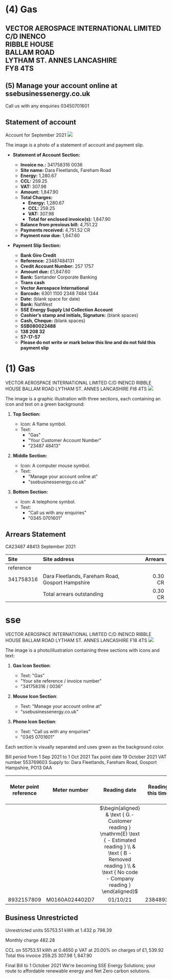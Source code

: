 # (4) Gas 

## VECTOR AEROSPACE INTERNATIONAL LIMITED C/D INENCO <br> RIBBLE HOUSE <br> BALLAM ROAD <br> LYTHAM ST. ANNES LANCASHIRE <br> FY8 4TS

## (5) Manage your account online at ssebusinessenergy.co.uk

Call us with any enquiries 03450701601

## Statement of account

Account for September 2021
![](images/img-0.jpeg)

The image is a photo of a statement of account and payment slip.

- **Statement of Account Section:**
  - **Invoice no.:** 341758316 0036
  - **Site name:** Dara Fleetlands, Fareham Road
  - **Energy:** 1,280.67
  - **CCL:** 259.25
  - **VAT:** 307.98
  - **Amount:** 1,847.90
  - **Total Charges:**
    - **Energy:** 1,280.67
    - **CCL:** 259.25
    - **VAT:** 307.98
    - **Total for enclosed invoice(s):** 1,847.90
  - **Balance from previous bill:** 4,751.22
  - **Payments received:** 4,751.52 CR
  - **Payment now due:** 1,847.60

- **Payment Slip Section:**
  - **Bank Giro Credit**
  - **Reference:** 23487484131
  - **Credit Account Number:** 257 1757
  - **Amount due:** £1,847.60
  - **Bank:** Santander Corporate Banking
  - **Trans cash**
  - **Vector Aerospace International**
  - **Barcode:** 6301 1100 2348 7484 1344
  - **Date:** (blank space for date)
  - **Bank:** NatWest
  - **SSE Energy Supply Ltd Collection Account**
  - **Cashier’s stamp and initials, Signature:** (blank spaces)
  - **Cash, Cheque:** (blank spaces)
  - **SSB080022488**
  - **138 208 32**
  - **57-17-57**
  - **Please do not write or mark below this line and do not fold this payment slip**

# (1) Gas 

VECTOR AEROSPACE INTERNATIONAL LIMITED C/D INENCD
RIBBLE HOUSE
BALLAM ROAD
LYTHAM ST. ANNES LANCASHIRE
Ft8 4TS
![](images/img-1.jpeg)

The image is a graphic illustration with three sections, each containing an icon and text on a green background:

1. **Top Section:**
   - Icon: A flame symbol.
   - Text: 
     - "Gas"
     - "Your Customer Account Number"
     - "23487 48413"

2. **Middle Section:**
   - Icon: A computer mouse symbol.
   - Text: 
     - "Manage your account online at"
     - "ssebusinessenergy.co.uk"

3. **Bottom Section:**
   - Icon: A telephone symbol.
   - Text: 
     - "Call us with any enquiries"
     - "0345 0701601"

## Arrears Statement

CA23487 48413 September 2021

| Site | Site address | Arrears |
| :-- | :-- | --: |
| reference |  |  |
| 341758316 | Dara Fleetlands, Fareham Road, Gosport Hampshire | 0.30 CR |
|  | Total arrears outstanding | 0.30 CR |

# sse 

VECTOR AEROSPACE INTERNATIONAL LIMITED C/D INENCD
RIBBLE HOUSE
BALLAM ROAD
LYTHAM ST. ANNES LANCASHIRE
F18 4TS
![](images/img-2.jpeg)

The image is a photo/illustration containing three sections with icons and text:

1. **Gas Icon Section**:
   - Text: "Gas"
   - "Your site reference / invoice number"
   - "341758316 / 0036"

2. **Mouse Icon Section**:
   - Text: "Manage your account online at"
   - "ssebusinessenergy.co.uk"

3. **Phone Icon Section**:
   - Text: "Call us with any enquiries"
   - "0345 0701601"

Each section is visually separated and uses green as the background color.

Bill period from 1 Sep 2021 to 1 Oct 2021
Tax point date 19 October 2021
VAT number 553769603
Supply to: Dara Fleetlands, Fareham Road, Gosport Hampshire, PO13 0AA

| Meter point reference | Meter number | Reading date | Reading this time | Reading last time | Units Used | Correction Factor | Adjusted Units | Adjusted units in cubic metres | Calorific Value | kWh |
| :--: | :--: | :--: | :--: | :--: | :--: | :--: | :--: | :--: | :--: | :--: |
|  |  | $\begin{aligned} & \text { G.- Customer reading } \mathrm{E} \text { - Estimated reading } \\ & \text { B - Removed reading } \\ & \text { No code - Company reading } \end{aligned}$ |  |  |  |  |  |  |  |  |
| 8932157809 | M0160A024402D7 | 01/10/21 | 2384893E | 2380080 | 4813.00 | 1.058432 | 5094.23 | 5094.23 | 39.4000 | 55753.51 |

## Business Unrestricted

Unrestricted units
55753.51 kWh at 1.432 p
798.39

Monthly charge
482.28

CCL on 55753.51 kWh at 0.4650 p
VAT at $20.00 \%$ on charges of $£ 1,539.92$
Total this invoice
$259.25$
307.98
$1,847.90$

Final Bill to 1 October 2021
We're becoming SSE Energy Solutions; your route to affordable renewable energy and Net Zero carbon solutions.
